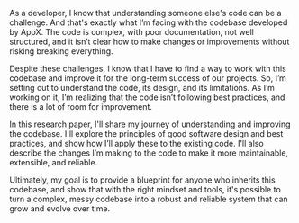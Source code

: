 As a developer, I know that understanding someone else's code can be a challenge. And that's exactly what I’m facing with the codebase developed by AppX. The code is complex, with poor documentation, not well structured, and it isn’t clear how to make changes or improvements without risking breaking everything.

Despite these challenges, I know that I have to find a way to work with this codebase and improve it for the long-term success of our projects. So, I’m setting out to understand the code, its design, and its limitations. As I’m working on it, I’m realizing that the code isn’t following best practices, and there is a lot of room for improvement.

In this research paper, I'll share my journey of understanding and improving the codebase. I'll explore the principles of good software design and best practices, and show how I’ll apply these to the existing code. I'll also describe the changes I’m making to the code to make it more maintainable, extensible, and reliable.

Ultimately, my goal is to provide a blueprint for anyone who inherits this codebase, and show that with the right mindset and tools, it's possible to turn a complex, messy codebase into a robust and reliable system that can grow and evolve over time.